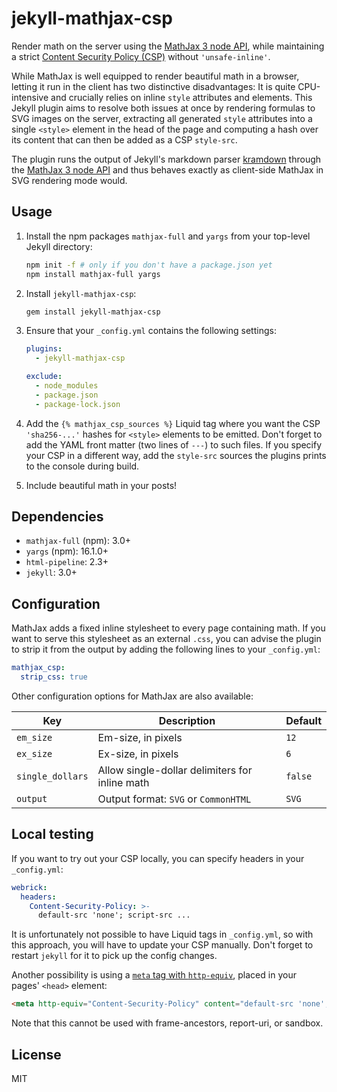 # jekyll-mathjax-csp

Render math on the server using the [MathJax 3 node API](https://github.com/mathjax/MathJax-demos-node), while maintaining a strict [Content Security Policy (CSP)](https://developer.mozilla.org/en-US/docs/Web/HTTP/CSP) without `'unsafe-inline'`.

While MathJax is well equipped to render beautiful math in a browser, letting it run in the client has two distinctive disadvantages: It is quite CPU-intensive and crucially relies on inline `style` attributes and elements. This Jekyll plugin aims to resolve both issues at once by rendering formulas to SVG images on the server, extracting all generated `style` attributes into a single `<style>` element in the head of the page and computing a hash over its content that can then be added as a CSP `style-src`.

The plugin runs the output of Jekyll's markdown parser [kramdown](http://kramdown.gettalong.org/) through the [MathJax 3 node API](https://github.com/mathjax/MathJax-demos-node) and thus behaves exactly as client-side MathJax in SVG rendering mode would.

## Usage

1. Install the npm packages `mathjax-full` and `yargs` from your top-level Jekyll directory:

   ```bash
   npm init -f # only if you don't have a package.json yet
   npm install mathjax-full yargs
   ```

2. Install `jekyll-mathjax-csp`:

   ```bash
   gem install jekyll-mathjax-csp
   ```

3. Ensure that your `_config.yml` contains the following settings:

   ```yaml
   plugins:
     - jekyll-mathjax-csp

   exclude:
     - node_modules
     - package.json
     - package-lock.json
   ```

4. Add the `{% mathjax_csp_sources %}` Liquid tag where you want the CSP `'sha256-...'` hashes for `<style>` elements to be emitted. Don't forget to add the YAML front matter (two lines of `---`) to such files. If you specify your CSP in a different way, add the `style-src` sources the plugins prints to the console during build.

5. Include beautiful math in your posts!

## Dependencies

* `mathjax-full` (npm): 3.0+
* `yargs` (npm): 16.1.0+
* `html-pipeline`: 2.3+
* `jekyll`: 3.0+

## Configuration

MathJax adds a fixed inline stylesheet to every page containing math. If you want to serve this stylesheet as an external `.css`, you can advise the plugin to strip it from the output by adding the following lines to your `_config.yml`:

```yaml
mathjax_csp:
  strip_css: true
```

Other configuration options for MathJax are also available:

| Key              | Description                                    | Default |
| ---------------- | ---------------------------------------------- | ------- |
| `em_size`        | Em-size, in pixels                             | `12`    |
| `ex_size`        | Ex-size, in pixels                             | `6`     |
| `single_dollars` | Allow single-dollar delimiters for inline math | `false` |
| `output`         | Output format: `SVG` or `CommonHTML`           | `SVG`   |


## Local testing

If you want to try out your CSP locally, you can specify headers in your `_config.yml`:

```yaml
webrick:
  headers:
    Content-Security-Policy: >-
      default-src 'none'; script-src ...
```

It is unfortunately not possible to have Liquid tags in `_config.yml`, so with this approach, you will have to update your CSP manually. Don't forget to restart `jekyll` for it to pick up the config changes.

Another possibility is using a [`meta` tag with `http-equiv`](https://developer.mozilla.org/en-US/docs/Web/HTML/Element/meta#attr-http-equiv), placed in your pages' `<head>` element:

```html
<meta http-equiv="Content-Security-Policy" content="default-src 'none'; script-src ...">
```

Note that this cannot be used with frame-ancestors, report-uri, or sandbox.

## License

MIT
